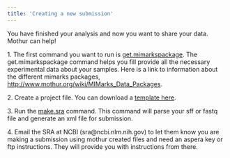 ```yaml
---
title: 'Creating a new submission'
---
```

You have finished your analysis and now you want to share your data.
Mothur can help!

1\. The first command you want to run is
[get.mimarkspackage](get.mimarkspackage). The
get.mimarkspackage command helps you fill provide all the necessary
experimental data about your samples. Here is a link to information
about the different mimarks packages,
<http://www.mothur.org/wiki/MIMarks_Data_Packages>.

2\. Create a project file. You can download a [ template
here](Project_File).

3\. Run the [make.sra](make.sra) command. This command will
parse your sff or fastq file and generate an xml file for submission.

4\. Email the SRA at NCBI (sra\@ncbi.nlm.nih.gov) to let them know you
are making a submission using mothur created files and need an aspera
key or ftp instructions. They will provide you with instructions from
there.
